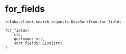 # for_fields
`toloka.client.search_requests.BaseSortItem.for_fields`

```
for_fields(
    cls,
    qualname: str,
    sort_fields: List[str]
)
```

